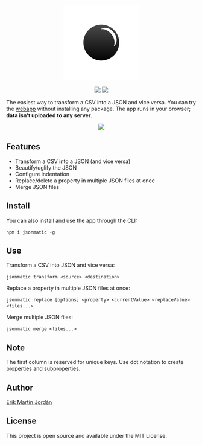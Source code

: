 <p align = "center"> 
    <img src = "https://raw.githubusercontent.com/erikmartinjordan/jsonmatic/9efc86d10687689573b13915e7b30aaea243f6f4/src/Assets/Logo.svg" width = "200"/>
</p>
<p align = "center"> 
    <img src = "https://img.shields.io/github/license/erikmartinjordan/jsonmatic"/>
    <img src = "https://img.shields.io/github/workflow/status/erikmartinjordan/jsonmatic/deployToFirebase">
</p>

The easiest way to transform a CSV into a JSON and vice versa. You can try the [webapp](https://tiempone.com) without installing any package. The app runs in your browser; **data isn't uploaded to any server**.

<p align = "center">
    <img src = "https://github.com/erikmartinjordan/Screenshots/blob/master/May-12-2021%2013-05-23.gif?raw=true"/>
</p>

## Features

* Transform a CSV into a JSON (and vice versa)
* Beautify/uglify the JSON
* Configure indentation
* Replace/delete a property in multiple JSON files at once
* Merge JSON files

## Install

You can also install and use the app through the CLI:

```
npm i jsonmatic -g
```

## Use

Transform a CSV into JSON and vice versa:

```
jsonmatic transform <source> <destination>
```

Replace a property in multiple JSON files at once:

```
jsonmatic replace [options] <property> <currentValue> <replaceValue> <files...>
```

Merge multiple JSON files:

```
jsonmatic merge <files...>
```

## Note

The first column is reserved for unique keys. Use dot notation to create properties and subproperties.

## Author

[Erik Martín Jordán](https://erikmartinjordan.com)

## License

This project is open source and available under the MIT License.
